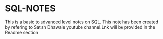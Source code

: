 # SQL-NOTES
This is a basic to advanced level notes on SQL. This note has been created by refering to Satish Dhawale youtube channel.Lnk will be provided in the Readme section
